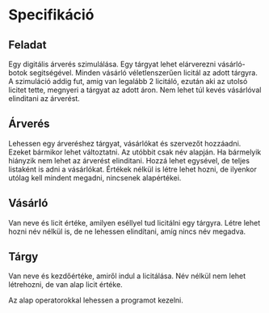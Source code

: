 # Specifikáció

## Feladat

Egy digitális árverés szimulálása. Egy tárgyat lehet elárverezni vásárló-botok segitségével. Minden vásárló véletlenszerűen licitál az adott tárgyra. A szimuláció addig fut, amig van legalább 2 licitáló, ezután aki az utolsó licitet tette, megnyeri a tárgyat az adott áron. Nem lehet túl kevés vásárlóval elinditani az árverést.

## Árverés

Lehessen egy árveréshez tárgyat, vásárlókat és szervezőt hozzáadni. Ezeket bármikor lehet változtatni. Az utóbbit csak név alapján. Ha bármelyik hiányzik nem lehet az árverést elinditani. Hozzá lehet egysével, de teljes listaként is adni a vásárlókat. Értékek nélkül is létre lehet hozni, de ilyenkor utólag kell mindent megadni, nincsenek alapértékei.

## Vásárló

Van neve és licit értéke, amilyen eséllyel tud licitálni egy tárgyra. Létre lehet hozni név nélkül is, de ne lehessen elindítani, amíg nincs név megadva.

## Tárgy

Van neve és kezdőértéke, amiről indul a licitálása. Név nélkül nem lehet létrehozni, de van alap licit értéke.

Az alap operatorokkal lehessen a programot kezelni.

